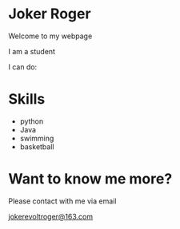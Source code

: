 # Joker Roger

Welcome to my webpage

I am a student

I can do:

# Skills

- python
- Java
- swimming
- basketball

# Want to know me more?

Please contact with me via email

jokerevoltroger@163.com
